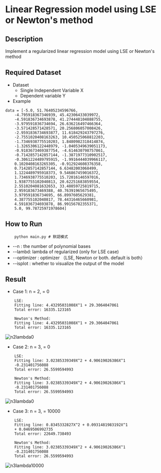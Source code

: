 # Linear Regression model using LSE or Newton's method
## Description
Implement a regularized linear regression model using LSE or Newton's method

## Required Dataset
* Dataset
    * Single Independent Variable X
    * Dependent variable Y
* Example
```
data = [-5.0, 51.76405234596766,
    -4.795918367346939, 45.42306433039972,
    -4.591836734693878, 41.274448104888755,
    -3.979591836734694, 26.636216497466364,
    -3.571428571428571, 20.256806057008426,
    -2.9591836734693877, 11.618429243797276,
    -2.7551020408163263, 10.450525068812203,
    -1.7346938775510203, 1.8480982318414874,
    -1.3265306122448979, -1.0405349639051173,
    -0.9183673469387754, -4.614630798757861,
    -0.7142857142857144, -1.3871977310902517,
    -0.3061224489795915, -1.9916444039966117,
    0.1020408163265305, -0.912924608376358,
    0.7142857142857144, 6.63482003068499,
    1.1224489795918373, 9.546867459016372,
    1.7346938775510203, 15.72016146597016,
    1.9387755102040813, 20.62251683859554,
    2.5510204081632653, 33.48059725819715,
    2.959183673469388, 40.76391965675495,
    3.979591836734695, 66.8997605629381,
    4.387755102040817, 78.44316465660981,
    4.591836734693878, 86.99156782355371,
    5.0, 99.78725971978604]
```

## How to Run
```
    python main.py # 默認模式
```
* --n : the number of polynomial bases
* --lambd: lambda of regularized (only for LSE case) 
* --optimizer : optimizer （LSE, Newton or both. default is both）
* --isplot : whether to visualize the output of the model

## Result
* Case 1: n = 2, = 0
```
    LSE:
    Fitting line: 4.43295031008X^1 + 29.3064047061
    Total error: 16335.123165  

    Newton's Method:
    Fitting line: 4.43295031008X^1 + 29.3064047061
    Total error: 16335.123165
```
![n2lambda0](https://github.com/kenyo3023/Regularized-Linear-Regression-using-LSE-and-Netwon/images/n2lambda0.png)

* Case 2: n = 3, = 0
```
    LSE:
    Fitting line: 3.02385339349X^2 + 4.90619026386X^1
    -0.231401756088
    Total error: 26.5599594993

    Newton's Method:
    Fitting line: 3.02385339349X^2 + 4.90619026386X^1
    -0.231401756088
    Total error: 26.5599594993
```
![n3lambda0](https://github.com/kenyo3023/Regularized-Linear-Regression-using-LSE-and-Netwon/images/n3lambda0.png)

* Case 3: n = 3, = 10000
```
    LSE:
    Fitting line: 0.8345332827X^2 + 0.0931481983192X^1
    + 0.0469506992735
    Total error: 22649.738493

    Newton's Method:
    Fitting line: 3.02385339349X^2 + 4.90619026386X^1
    -0.231401756088
    Total error: 26.5599594993
```
![n3lambda10000](https://github.com/kenyo3023/Regularized-Linear-Regression-using-LSE-and-Netwon/images/n3lambda10000.png)